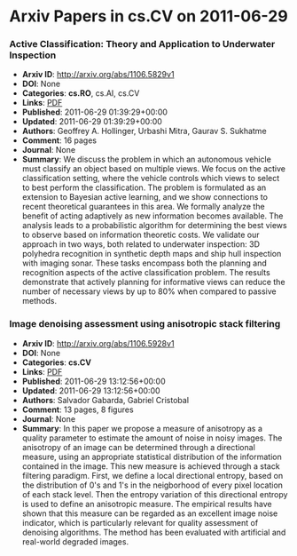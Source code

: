 # Arxiv Papers in cs.CV on 2011-06-29
### Active Classification: Theory and Application to Underwater Inspection
- **Arxiv ID**: http://arxiv.org/abs/1106.5829v1
- **DOI**: None
- **Categories**: **cs.RO**, cs.AI, cs.CV
- **Links**: [PDF](http://arxiv.org/pdf/1106.5829v1)
- **Published**: 2011-06-29 01:39:29+00:00
- **Updated**: 2011-06-29 01:39:29+00:00
- **Authors**: Geoffrey A. Hollinger, Urbashi Mitra, Gaurav S. Sukhatme
- **Comment**: 16 pages
- **Journal**: None
- **Summary**: We discuss the problem in which an autonomous vehicle must classify an object based on multiple views. We focus on the active classification setting, where the vehicle controls which views to select to best perform the classification. The problem is formulated as an extension to Bayesian active learning, and we show connections to recent theoretical guarantees in this area. We formally analyze the benefit of acting adaptively as new information becomes available. The analysis leads to a probabilistic algorithm for determining the best views to observe based on information theoretic costs. We validate our approach in two ways, both related to underwater inspection: 3D polyhedra recognition in synthetic depth maps and ship hull inspection with imaging sonar. These tasks encompass both the planning and recognition aspects of the active classification problem. The results demonstrate that actively planning for informative views can reduce the number of necessary views by up to 80% when compared to passive methods.



### Image denoising assessment using anisotropic stack filtering
- **Arxiv ID**: http://arxiv.org/abs/1106.5928v1
- **DOI**: None
- **Categories**: **cs.CV**
- **Links**: [PDF](http://arxiv.org/pdf/1106.5928v1)
- **Published**: 2011-06-29 13:12:56+00:00
- **Updated**: 2011-06-29 13:12:56+00:00
- **Authors**: Salvador Gabarda, Gabriel Cristobal
- **Comment**: 13 pages, 8 figures
- **Journal**: None
- **Summary**: In this paper we propose a measure of anisotropy as a quality parameter to estimate the amount of noise in noisy images. The anisotropy of an image can be determined through a directional measure, using an appropriate statistical distribution of the information contained in the image. This new measure is achieved through a stack filtering paradigm. First, we define a local directional entropy, based on the distribution of 0's and 1's in the neigborhood of every pixel location of each stack level. Then the entropy variation of this directional entropy is used to define an anisotropic measure. The empirical results have shown that this measure can be regarded as an excellent image noise indicator, which is particularly relevant for quality assessment of denoising algorithms. The method has been evaluated with artificial and real-world degraded images.



